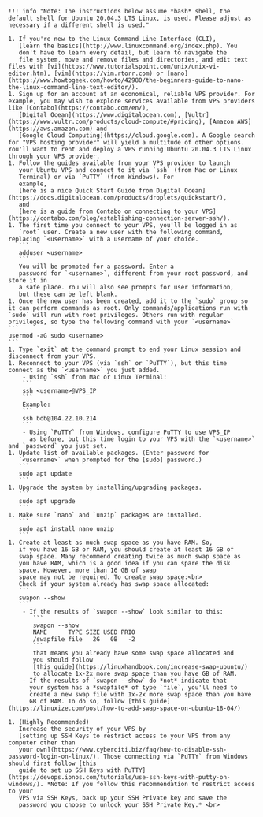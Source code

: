 	!!! info "Note: The instructions below assume *bash* shell, the default shell for Ubuntu 20.04.3 LTS Linux, is used. Please adjust as necessary if a different shell is used."

	1. If you're new to the Linux Command Line Interface (CLI),
       [learn the basics](http://www.linuxcommand.org/index.php). You
       don't have to learn every detail, but learn to navigate the
       file system, move and remove files and directories, and edit text files with [vi](https://www.tutorialspoint.com/unix/unix-vi-editor.htm), [vim](https://vim.rtorr.com) or [nano](https://www.howtogeek.com/howto/42980/the-beginners-guide-to-nano-the-linux-command-line-text-editor/).
	1. Sign up for an account at an economical, reliable VPS provider. For example, you may wish to explore services available from VPS providers like [Contabo](https://contabo.com/en/), 
       [Digital Ocean](https://www.digitalocean.com), [Vultr](https://www.vultr.com/products/cloud-compute/#pricing), [Amazon AWS](https://aws.amazon.com) and
       [Google Cloud Computing](https://cloud.google.com). A Google search for "VPS hosting provider" will yield a multitude of other options. You'll want to rent and deploy a VPS running Ubuntu 20.04.3 LTS Linux through your VPS provider.
	1. Follow the guides available from your VPS provider to launch
       your Ubuntu VPS and connect to it via `ssh` (from Mac or Linux
       Terminal) or via `PuTTY` (from Windows). For
       example,
	   [here is a nice Quick Start Guide from Digital Ocean](https://docs.digitalocean.com/products/droplets/quickstart/),
       and
       [here is a guide from Contabo on connecting to your VPS](https://contabo.com/blog/establishing-connection-server-ssh/).
	1. The first time you connect to your VPS, you'll be logged in as
	   `root` user. Create a new user with the following command, replacing `<username>` with a username of your choice.
	   ```
	   adduser <username>
	   ```
	   You will be prompted for a password. Enter a
	   password for `<username>`, different from your root password, and store it in
	   a safe place. You will also see prompts for user information,
	   but these can be left blank.
	1. Once the new user has been created, add it to the `sudo` group so it can perform commands as root. Only commands/applications run with `sudo` will run with root privileges. Others run with regular privileges, so type the following command with your `<username>`
	```
	usermod -aG sudo <username>
	```
	1. Type `exit` at the command prompt to end your Linux session and
    disconnect from your VPS.
	1. Reconnect to your VPS (via `ssh` or `PuTTY`), but this time
    connect as the `<username>` you just added.
		- Using `ssh` from Mac or Linux Terminal:
		```
		ssh <username>@VPS_IP
		```
		Example:
		```
		ssh bob@104.22.10.214
		```
		- Using `PuTTY` from Windows, configure PuTTY to use VPS_IP
		  as before, but this time login to your VPS with the `<username>` and `password` you just set.
	1. Update list of available packages. (Enter password for
	   `<username>` when prompted for the [sudo] password.)
	   ```
	   sudo apt update
	   ```
	1. Upgrade the system by installing/upgrading packages.
	   ```
	   sudo apt upgrade
	   ```
	1. Make sure `nano` and `unzip` packages are installed.
	   ```
	   sudo apt install nano unzip
	   ```
    1. Create at least as much swap space as you have RAM. So,
       if you have 16 GB or RAM, you should create at least 16 GB of
       swap space. Many recommend creating twice as much swap space as
       you have RAM, which is a good idea if you can spare the disk
       space. However, more than 16 GB of swap
       space may not be required. To create swap space:<br>
	   Check if your system already has swap space allocated:
	   ```
	   swapon --show
	   ```
		- If the results of `swapon --show` look similar to this:
		   ```
		   swapon --show
		   NAME      TYPE SIZE USED PRIO
		   /swapfile file   2G   0B   -2
		   ```
		   that means you already have some swap space allocated and
		   you should follow
		   [this guide](https://linuxhandbook.com/increase-swap-ubuntu/)
		   to allocate 1x-2x more swap space than you have GB of RAM.
		- If the results of `swapon --show` do *not* indicate that
          your system has a *swapfile* of type `file`, you'll need to
          create a new swap file with 1x-2x more swap space than you have
          GB of RAM. To do so, follow [this guide](https://linuxize.com/post/how-to-add-swap-space-on-ubuntu-18-04/)

	1. (Highly Recommended)
       Increase the security of your VPS by
       [setting up SSH Keys to restrict access to your VPS from any computer other than
       your own](https://www.cyberciti.biz/faq/how-to-disable-ssh-password-login-on-linux/). Those connecting via `PuTTY` from Windows should first follow [this
       guide to set up SSH Keys with PuTTY](https://devops.ionos.com/tutorials/use-ssh-keys-with-putty-on-windows/). *Note: If you follow this recommendation to restrict access to your
       VPS via SSH Keys, back up your SSH Private key and save the
       password you choose to unlock your SSH Private Key.* <br>
